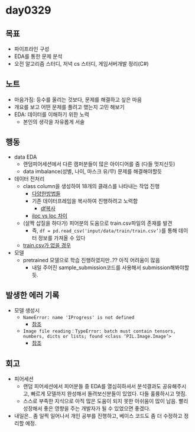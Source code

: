 # day0329

## 목표
- 파이프라인 구성
- EDA를 통한 문제 분석
- 오전 알고리즘 스터디, 저녁 cs 스터디, 게임서버개발 정리(C#)

## 노트
- 마음가짐: 등수를 올리는 것보다, 문제를 해결하고 싶은 마음
- 개요를 보고 어떤 문제를 풀려고 했는지 고민 해보기
- EDA: 데이터를 이해하기 위한 노력
    - 본인의 생각을 자유롭게 서술

## 행동
- data EDA
    - 랜덤피어세션에서 다른 캠퍼분들이 많은 아이디어를 줌 (다들 멋지신듯)
    - data imbalance(성별, 나이, 마스크 유/무) 문제를 해결해야할듯
- 데이터 전처리
    - class column을 생성하여 18개의 클래스를 나타내는 작업 진행
        - [다양한방법들](https://www.geeksforgeeks.org/adding-new-column-to-existing-dataframe-in-pandas/)
        - 기존 데이터프레임을 복사하여 진행하려고 노력함
            - [df복사](https://mizykk.tistory.com/63)
        - [iloc vs loc 차이](https://devpouch.tistory.com/47)
    - (살짝 삽질을 하다가) 피어분의 도움으로 train.csv파일의 존재를 발견
        - 즉, `df = pd.read_csv('input/data/train/train.csv’)`를 통해 데이터 정보를 가져올 수 있다
    - [train.csv가 없을 경우](https://www.youtube.com/watch?v=bJqvhBoG3FQ&ab_channel=%EB%8D%B0%EC%9D%B4%EC%BD%98)
- 모델 
    - pretrained 모델으로 학습 진행하였지만..?? 아직 어려움이 많음
        - 내일 주어진 sample_submission코드를 사용해서 submission해봐야할듯.

## 발생한 에러 기록
- 모델 생성시
    - `NameError: name 'IProgress' is not defined`
        - [참조](https://daewonyoon.tistory.com/279)
    - `Image file reading：TypeError: batch must contain tensors, numbers, dicts or lists; found <class ‘PIL.Image.Image’>`
        - [참조](https://discuss.pytorch.org/t/image-file-reading-typeerror-batch-must-contain-tensors-numbers-dicts-or-lists-found-class-pil-image-image/9909)

## 회고
- 피어세션
    - 랜덤 피어세션에서 피어분들 중 EDA를 열심히하셔서 분석결과도 공유해주시고, 빠르게 모델까지 완성해서 돌려보신분들이 있었다. 다들 훌륭하시고 멋짐.
    - 스스로 부족한 지식으로 아직 많은 도움이 되지 못한 아쉬움이 많이 남음. 빨리 성장해서 좋은 영향을 주는 개발자가 될 수 있었으면 좋겠다.
- 내일은.. 좀 일찍 일어나서 개인 공부를 진행하고, 베이스 코드도 좀 더 수정하고 정리할 예정.

